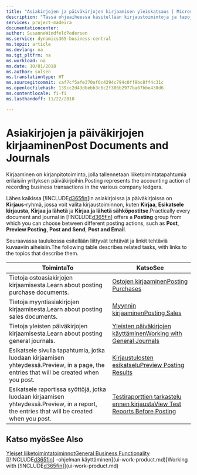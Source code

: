 ```yaml
---
title: "Asiakirjojen ja päiväkirjojen kirjaamisen yleiskatsaus | Microsoft Docs"
description: "Tässä ohjeaiheessa käsitellään kirjaustoimintoja ja tapoja, joilla voit kirjata asiakirjat ja päiväkirjat."
services: project-madeira
documentationcenter: 
author: SusanneWindfeldPedersen
ms.service: dynamics365-business-central
ms.topic: article
ms.devlang: na
ms.tgt_pltfrm: na
ms.workload: na
ms.date: 10/01/2018
ms.author: solsen
ms.translationtype: HT
ms.sourcegitcommit: caf7cf5afe370af0c4294c794c0ff9bc8ff4c31c
ms.openlocfilehash: 139cc2d43dbebb3c6c2f386b2977ba67bbe438d6
ms.contentlocale: fi-fi
ms.lasthandoff: 11/22/2018

---
```

# <a name="post-documents-and-journals"></a><span data-ttu-id="5d081-103">Asiakirjojen ja päiväkirjojen kirjaaminen</span><span class="sxs-lookup"><span data-stu-id="5d081-103">Post Documents and Journals</span></span>
<span data-ttu-id="5d081-104">Kirjaaminen on kirjanpitotoiminto, jolla tallennetaan liiketoimintatapahtumia erilaisiin yrityksen päiväkirjoihin.</span><span class="sxs-lookup"><span data-stu-id="5d081-104">Posting represents the accounting action of recording business transactions in the various company ledgers.</span></span>

<span data-ttu-id="5d081-105">Lähes kaikissa [!INCLUDE[d365fin](includes/d365fin_md.md)]in asiakirjoissa ja päiväkirjoissa on **Kirjaus**-ryhmä, jossa voit valita kirjaustoiminnon, kuten **Kirjaa**, **Esikatsele kirjausta**, **Kirjaa ja lähetä** ja **Kirjaa ja lähetä sähköpostitse**.</span><span class="sxs-lookup"><span data-stu-id="5d081-105">Practically every document and journal in [!INCLUDE[d365fin](includes/d365fin_md.md)] offers a **Posting** group from which you can choose between different posting actions, such as **Post**, **Preview Posting**, **Post and Send**, **Post and Email**.</span></span>

<span data-ttu-id="5d081-106">Seuraavassa taulukossa esitellään liittyvät tehtävät ja linkit tehtäviä kuvaaviin aiheisiin.</span><span class="sxs-lookup"><span data-stu-id="5d081-106">The following table describes related tasks, with links to the topics that describe them.</span></span>

| <span data-ttu-id="5d081-107">Toiminta</span><span class="sxs-lookup"><span data-stu-id="5d081-107">To</span></span> | <span data-ttu-id="5d081-108">Katso</span><span class="sxs-lookup"><span data-stu-id="5d081-108">See</span></span> |
| --- | --- |
| <span data-ttu-id="5d081-109">Tietoja ostoasiakirjojen kirjaamisesta.</span><span class="sxs-lookup"><span data-stu-id="5d081-109">Learn about posting purchase documents.</span></span> |[<span data-ttu-id="5d081-110">Ostojen kirjaaminen</span><span class="sxs-lookup"><span data-stu-id="5d081-110">Posting Purchases</span></span>](ui-post-purchases.md) |
| <span data-ttu-id="5d081-111">Tietoja myyntiasiakirjojen kirjaamisesta.</span><span class="sxs-lookup"><span data-stu-id="5d081-111">Learn about posting sales documents.</span></span> |[<span data-ttu-id="5d081-112">Myynnin kirjaaminen</span><span class="sxs-lookup"><span data-stu-id="5d081-112">Posting Sales</span></span>](ui-post-sales.md) |
| <span data-ttu-id="5d081-113">Tietoja yleisten päiväkirjojen kirjaamisesta.</span><span class="sxs-lookup"><span data-stu-id="5d081-113">Learn about posting general journals.</span></span> |[<span data-ttu-id="5d081-114">Yleisten päiväkirjojen käyttäminen</span><span class="sxs-lookup"><span data-stu-id="5d081-114">Working with General Journals</span></span>](ui-work-general-journals.md) |
| <span data-ttu-id="5d081-115">Esikatsele sivulla tapahtumia, jotka luodaan kirjaamisen yhteydessä.</span><span class="sxs-lookup"><span data-stu-id="5d081-115">Preview, in a page, the entries that will be created when you post.</span></span> |[<span data-ttu-id="5d081-116">Kirjaustulosten esikatselu</span><span class="sxs-lookup"><span data-stu-id="5d081-116">Preview Posting Results</span></span>](ui-how-preview-post-results.md) |
| <span data-ttu-id="5d081-117">Esikatsele raportissa syöttöjä, jotka luodaan kirjaamisen yhteydessä.</span><span class="sxs-lookup"><span data-stu-id="5d081-117">Preview, in a report, the entries that will be created when you post.</span></span> |[<span data-ttu-id="5d081-118">Testiraporttien tarkastelu ennen kirjausta</span><span class="sxs-lookup"><span data-stu-id="5d081-118">View Test Reports Before Posting</span></span>](ui-how-view-test-reports-posting.md) |

## <a name="see-also"></a><span data-ttu-id="5d081-119">Katso myös</span><span class="sxs-lookup"><span data-stu-id="5d081-119">See Also</span></span>
[<span data-ttu-id="5d081-120">Yleiset liiketoimintatoiminnot</span><span class="sxs-lookup"><span data-stu-id="5d081-120">General Business Functionality</span></span>](ui-across-business-areas.md)  
<span data-ttu-id="5d081-121">[[!INCLUDE[d365fin](includes/d365fin_md.md)] -ohjelman käyttäminen](ui-work-product.md)</span><span class="sxs-lookup"><span data-stu-id="5d081-121">[Working with [!INCLUDE[d365fin](includes/d365fin_md.md)]](ui-work-product.md)</span></span>


